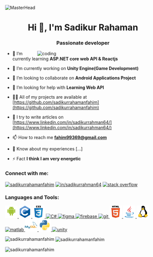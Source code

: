 ![MasterHead](https://1.bp.blogspot.com/-7A4WynwLsMw/XbBpCXG8fHI/AAAAAAAAMt4/uOa1bpLskYgrwGbllhSu2SDj_Mig8SXJQCLcBGAsYHQ/s1600/2000_600px.gif)
<h1 align="center">Hi 👋, I'm Sadikur Rahaman</h1>
<h3 align="center">Passionate developer</h3>
<img align="right" alt="coding" width="400" src="https://media.tenor.com/NOYF3f82b_gAAAAC/programmer.gif">


- 🌱 I’m currently learning **ASP.NET core web API & Reactjs**

- 🔭 I’m currently working on **Unity Engine(Game Development)**

- 👯 I’m looking to collaborate on **Android Applications Project**

- 🤝 I’m looking for help with **Learning Web API**

- 👨‍💻 All of my projects are available at [https://github.com/sadikurrahamanfahim](https://github.com/sadikurrahamanfahim)

- 📝 I try to write articles on [https://www.linkedin.com/in/sadikurrahman64/](https://www.linkedin.com/in/sadikurrahman64/)

- 📫 How to reach me **fahim99369@gmail.com**

- 📄 Know about my experiences [...]

- ⚡ Fact **I think I am very energetic**

<h3 align="left">Connect with me:</h3>
<p align="left">
<a href="https://www.facebook.com/sadikurrahamanfahim?mibextid=LQQJ4d" target="blank"><img align="center" src="https://raw.githubusercontent.com/rahuldkjain/github-profile-readme-generator/master/src/images/icons/Social/facebook.svg" alt="sadikurrahamanfahim" height="30" width="40" /></a>
<a href="https://www.linkedin.com/in/sadikurrahman64/" target="blank"><img align="center" src="https://raw.githubusercontent.com/rahuldkjain/github-profile-readme-generator/master/src/images/icons/Social/linked-in-alt.svg" alt="in/sadikurrahman64" height="30" width="40" /></a>
<a href="https://stackoverflow.com/users/22688295/sadikur-rahman" target="blank"><img align="center" src="https://raw.githubusercontent.com/rahuldkjain/github-profile-readme-generator/master/src/images/icons/Social/stack-overflow.svg" alt="stack overflow" height="30" width="40" /></a>
</p>

<h3 align="left">Languages and Tools:</h3>
<p align="left"> <a href="https://developer.android.com" target="_blank" rel="noreferrer"> <img src="https://raw.githubusercontent.com/devicons/devicon/master/icons/android/android-original-wordmark.svg" alt="android" width="40" height="40"/> </a> <a href="https://www.cprogramming.com/" target="_blank" rel="noreferrer"> <img src="https://raw.githubusercontent.com/devicons/devicon/master/icons/c/c-original.svg" alt="c" width="40" height="40"/> </a> <a href="https://www.w3schools.com/css/" target="_blank" rel="noreferrer"> <img src="https://raw.githubusercontent.com/devicons/devicon/master/icons/css3/css3-original-wordmark.svg" alt="css3" width="40" height="40"/> </a> <a href="https://learn.microsoft.com/en-us/dotnet/csharp/" target="_blank" rel="noreferrer"> <img src="https://miro.medium.com/v2/resize:fit:828/format:webp/1*w0u2TZpEp3WfKMrlL5jTSw.png" alt="C#" width="40" height="40"/> </a> <a href="https://www.figma.com/" target="_blank" rel="noreferrer"> <img src="https://www.vectorlogo.zone/logos/figma/figma-icon.svg" alt="figma" width="40" height="40"/> </a> <a href="https://firebase.google.com/" target="_blank" rel="noreferrer"> <img src="https://www.vectorlogo.zone/logos/firebase/firebase-icon.svg" alt="firebase" width="40" height="40"/> </a>  <a href="https://git-scm.com/" target="_blank" rel="noreferrer"> <img src="https://www.vectorlogo.zone/logos/git-scm/git-scm-icon.svg" alt="git" width="40" height="40"/> </a> <a href="https://www.w3.org/html/" target="_blank" rel="noreferrer"> <img src="https://raw.githubusercontent.com/devicons/devicon/master/icons/html5/html5-original-wordmark.svg" alt="html5" width="40" height="40"/> </a> <a href="https://www.java.com" target="_blank" rel="noreferrer"> <img src="https://raw.githubusercontent.com/devicons/devicon/master/icons/java/java-original.svg" alt="java" width="40" height="40"/> </a> <a href="https://www.linux.org/" target="_blank" rel="noreferrer"> <img src="https://raw.githubusercontent.com/devicons/devicon/master/icons/linux/linux-original.svg" alt="linux" width="40" height="40"/> </a> <a href="https://www.mathworks.com/" target="_blank" rel="noreferrer"> <img src="https://upload.wikimedia.org/wikipedia/commons/2/21/Matlab_Logo.png" alt="matlab" width="40" height="40"/> </a> <a href="https://www.mysql.com/" target="_blank" rel="noreferrer"> <img src="https://raw.githubusercontent.com/devicons/devicon/master/icons/mysql/mysql-original-wordmark.svg" alt="mysql" width="40" height="40"/> </a> <a href="https://www.python.org" target="_blank" rel="noreferrer"> <img src="https://raw.githubusercontent.com/devicons/devicon/master/icons/python/python-original.svg" alt="python" width="40" height="40"/> </a> </a> <a href="https://unity.com" target="_blank" rel="noreferrer"> <img src="https://cdn.freebiesupply.com/logos/large/2x/unity-69-logo-png-transparent.png" alt="unity" width="40" height="40"/> </a> </p>

<p><img align="left" src="https://github-readme-stats.vercel.app/api/top-langs?username=sadikurrahamanfahim&show_icons=true&locale=en&layout=compact" alt="sadikurrahamanfahim" /></p>

<p>&nbsp;<img align="center" src="https://github-readme-stats.vercel.app/api?username=sadikurrahamanfahim&show_icons=true&locale=en" alt="sadikurrahamanfahim" /></p>

<p><img align="center" src="https://github-readme-streak-stats.herokuapp.com/?user=sadikurrahamanfahim&" alt="sadikurrahamanfahim" /></p>
